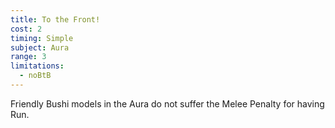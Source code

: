 ```yaml
---
title: To the Front!
cost: 2
timing: Simple
subject: Aura
range: 3
limitations:
  - noBtB
---
```

Friendly Bushi models in the Aura do not suffer the Melee Penalty for having Run.